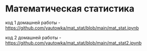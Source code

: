 # Математическая статистика

код 1 домашней работы - https://github.com/yautowka/mat_stat/blob/main/mat_stat.ipynb

код 2 домашней работы - https://github.com/yautowka/mat_stat/blob/main/mat_stat2.ipynb
